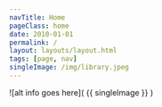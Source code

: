 ```yaml
---
navTitle: Home
pageClass: home
date: 2010-01-01
permalink: /
layout: layouts/layout.html
tags: [page, nav]
singleImage: /img/library.jpeg
---
```


![alt info goes here]( {{ singleImage }} )
